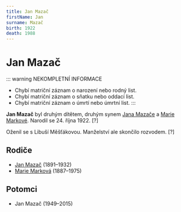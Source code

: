 ```yaml
---
title: Jan Mazač
firstName: Jan
surname: Mazač
birth: 1922
death: 1988
---
```

# Jan Mazač

::: warning NEKOMPLETNÍ INFORMACE
* Chybí matriční záznam o narození nebo rodný list.
* Chybí matriční záznam o sňatku nebo oddací list.
* Chybí matriční záznam o úmrtí nebo úmrtní list.
:::

**Jan Mazač** byl druhým dítětem, druhým synem [Jana Mazače](mazac-jan-1891.md) a [Marie Markové](markova-marie-1887.md). Narodil se 24. října 1922. [?]

Oženil se s Libuší Měšťákovou. Manželství ale skončilo rozvodem. [?]


## Rodiče

- [Jan Mazač](mazac-jan-1891.md) (1891–1932)
- [Marie Marková](markova-marie-1887.md) (1887–1975)


## Potomci

- Jan Mazač (1949–2015)